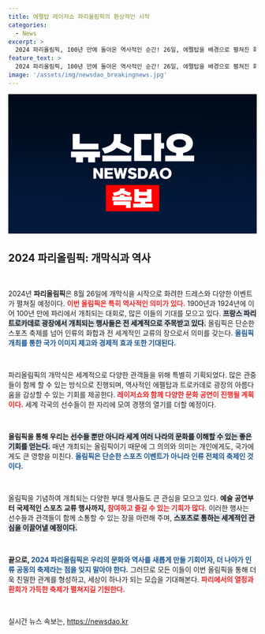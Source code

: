 ```yaml
---
title: 에펠탑 레이저쇼 파리올림픽의 환상적인 시작
categories:
  - News
excerpt: >
  2024 파리올림픽, 100년 만에 돌아온 역사적인 순간! 26일, 에펠탑을 배경으로 펼쳐진 화려한 레이저쇼와 함께 화려하게 개막합니다. 놓치지 마세요!
feature_text: >
  2024 파리올림픽, 100년 만에 돌아온 역사적인 순간! 26일, 에펠탑을 배경으로 펼쳐진 화려한 레이저쇼와 함께 화려하게 개막합니다. 놓치지 마세요!
image: '/assets/img/newsdao_breakingnews.jpg'
---
```


<p><img src="/assets/img/newsdao_breakingnews.jpg" alt="koreaapp 속보" /></p>

<h2 data-ke-size="size26">2024 파리올림픽: 개막식과 역사</h2>

<p data-ke-size="size16">&nbsp;</p>

<p>2024년 <b>파리올림픽</b>은 8월 26일에 개막식을 시작으로 화려한 드레스와 다양한 이벤트가 펼쳐질 예정이다. <b><span style="color: #ee2323;">이번 올림픽은 특히 역사적인 의미가 있다.</span></b> 1900년과 1924년에 이어 100년 만에 파리에서 개최되는 대회로, 많은 이들의 기대를 모으고 있다. <b><span style="background-color: #21538527;">프랑스 파리 트로카데로 광장에서 개최되는 행사들은 전 세계적으로 주목받고 있다.</span></b> 올림픽은 단순한 스포츠 축제를 넘어 인류의 화합과 전 세계적인 교류의 장으로서 의미를 갖는다. <b><span style="color: #1a5490;">올림픽 개최를 통한 국가 이미지 제고와 경제적 효과 또한 기대된다.</span></b></p>

<p data-ke-size="size16">&nbsp;</p>

<p>파리올림픽의 개막식은 세계적으로 다양한 관객들을 위해 특별히 기획되었다. 많은 관중들이 함께 할 수 있는 방식으로 진행되며, 역사적인 에펠탑과 트로카데로 광장의 아름다움을 감상할 수 있는 기회를 제공한다. <b><span style="color: #ee2323;">레이저쇼와 함께 다양한 문화 공연이 진행될 계획이다.</span></b> 세계 각국의 선수들이 한 자리에 모여 경쟁의 열기를 더할 예정이다.</p>

<p data-ke-size="size16">&nbsp;</p>

<p><b>올림픽을 통해 우리는 <span style="background-color: #21538527;">선수들 뿐만 아니라 세계 여러 나라의 문화를 이해할 수 있는 좋은 기회를 얻는다.</span></b> 매년 개최되는 올림픽이기 때문에 그 의의와 의미는 개인에게도, 국가에게도 큰 영향을 미친다. <b><span style="color: #1a5490;">올림픽은 단순한 스포츠 이벤트가 아니라 인류 전체의 축제인 것이다.</span></b> </p>

<p data-ke-size="size16">&nbsp;</p>

<p>올림픽을 기념하여 개최되는 다양한 부대 행사들도 큰 관심을 모으고 있다. <b>예술 공연부터 국제적인 스포츠 교류 행사까지, <span style="color: #ee2323;">참여하고 즐길 수 있는 기회가 많다.</span></b> 이러한 행사는 선수들과 관객들이 함께 소통할 수 있는 장을 마련해 주며, <b><span style="background-color: #21538527;">스포츠로 통하는 세계적인 관심을 이끌어낼 예정이다.</span></b> </p>

<p data-ke-size="size16">&nbsp;</p>

<p><b>끝으로, <span style="color: #1a5490;">2024 파리올림픽은 우리의 문화와 역사를 새롭게 만들 기회이자, 더 나아가 인류 공동의 축제라는 점을 잊지 말아야 한다.</span></b> 그러므로 모든 이들이 이번 올림픽을 통해 더욱 친밀한 관계를 형성하고, 세상이 하나가 되는 모습을 기대해본다. <b><span style="color: #ee2323;">파리에서의 열정과 환희가 가득한 축제가 펼쳐지길 기원한다.</span></b> </p>

<p data-ke-size="size16">&nbsp;</p>
실시간 뉴스 속보는, <a href="https://newsdao.kr" rel="dofollow">https://newsdao.kr</a>


